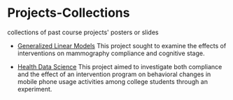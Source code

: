 # Projects-Collections
collections of past course projects' posters or slides

* [Generalized Linear Models](https://github.com/statsym/Projects-Collections/blob/main/glm.pdf) This project sought to examine the effects of interventions on mammography compliance and cognitive stage. 
  
* [Health Data Science](https://github.com/statsym/Projects-Collections/blob/main/hds.pdf) This project aimed to investigate both compliance and the effect of an intervention program on behavioral changes in mobile phone usage activities among college students through an experiment. 

